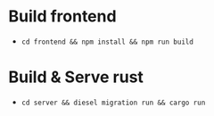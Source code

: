# Build frontend

-   `cd frontend && npm install && npm run build`

# Build & Serve rust

-   `cd server && diesel migration run && cargo run`
